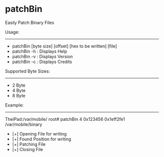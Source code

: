 patchBin
========

Easily Patch Binary Files

Usage:
______

- patchBin [byte size] [offset] [hex to be written] [file]
- patchBin -h : Displays Help
- patchBin -v : Displays Version
- patchBin -c : Displays Credits
 
Supported Byte Sizes:
_____________________
 
- 2 Byte
- 4 Byte 
- 8 Byte
 
Example:
_________

TheiPad:/var/mobile/ root# patchBin 4 0x123456 0x1eff2fe1 /var/mobile/binary

- [+] Opening File for writing
- [+] Found Position for writing
- [+] Patching File
- [+] Closing File
